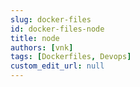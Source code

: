 ```yaml
---
slug: docker-files
id: docker-files-node
title: node
authors: [vnk]
tags: [Dockerfiles, Devops]
custom_edit_url: null
---
```


```dockerfile

```